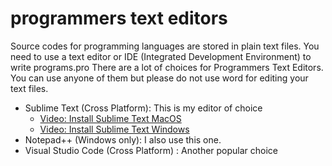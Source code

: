# programmers text editors

Source codes for programming languages are stored in plain text files.
You need to use a text editor or IDE (Integrated Development Environment) to write programs.pro
There are a lot of choices for Programmers Text Editors.
You can use anyone of them but please do not use word for editing your text files.

- Sublime Text (Cross Platform): This is my editor of choice
	- [Video: Install Sublime Text MacOS](https://youtu.be/0Mrxn_Ugjdo)
	- [Video: Install Sublime Text Windows](https://youtu.be/j61dqr7geRo)
- Notepad++ (Windows only): I also use this one.
- Visual Studio Code (Cross Platform) : Another popular choice


